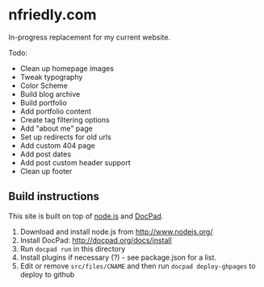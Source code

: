 nfriedly.com
============

In-progress replacement for my current website.

Todo: 

* Clean up homepage images
* Tweak typography
* Color Scheme
* Build blog archive
* Build portfolio
* Add portfolio content
* Create tag filtering options
* Add "about me" page
* Set up redirects for old urls
* Add custom 404 page
* Add post dates
* Add post custom header support
* Clean up footer

Build instructions
------------
This site is built on top of [node.js](http://www.nodejs.org/) and [DocPad](http://docpad.org/). 

1. Download and install node.js from http://www.nodejs.org/
2. Install DocPad: http://docpad.org/docs/install
3. Run `docpad run` in this directory
4. Install plugins if necessary (?) - see package.json for a list.
5. Edit or remove `src/files/CNAME` and then run `docpad deploy-ghpages` to deploy to github